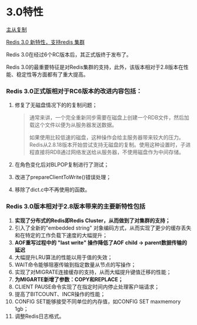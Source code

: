 # 3.0特性

[主从复制](https://blog.csdn.net/l18848956739/article/details/100015483)

[Redis 3.0 新特性，支持redis 集群](https://blog.51cto.com/461205160/1877423)



Redis 3.0在经过6个RC版本后，其正式版终于发布了。

Redis 3.0的最重要特征是对Redis集群的支持，此外，该版本相对于2.8版本在性能、稳定性等方面都有了重大提高。



### Redis 3.0正式版相对于RC6版本的改进内容包括：

1.  修复了无磁盘情况下的的复制问题；

    >   通常来讲，一个完全重新同步需要在磁盘上创建一个RDB文件，然后加载这个文件以便为从服务器发送数据。
    >
    >   如果使用比较低速的磁盘，这种操作会给主服务器带来较大的压力。Redis从2.8.18版本开始尝试支持无磁盘的复制。使用这种设置时，子进程直接将RDB通过网络发送给从服务器，不使用磁盘作为中间存储。

2.  在角色变化后对BLPOP复制进行了测试；

3.  改进了prepareClientToWrite()错误处理；

4.  移除了dict.c中不再使用的函数。



### Redis 3.0版本相对于2.8版本带来的主要新特性包括

1. **实现了分布式的Redis即Redis Cluster，从而做到了对集群的支持；**
2. 引入了全新的"embedded string" 对象编码方式，从而实现了更少的缓存丢失和在特定的工作负载下速度的大幅提升；
3. **AOF重写过程中的 "last write" 操作降低了AOF child -> parent数据传输的延迟**
4. 大幅提升LRU算法的性能以用于值的失效；
5. WAIT命令能够阻塞传输到指定数量从节点的写操作；
6. 实现了对MIGRATE连接缓存的支持，从而大幅提升键值迁移的性能；
7. **为MIGARTE新增了参数：COPY和REPLACE；**
8. CLIENT PAUSE命令实现了在指定时间内停止处理客户端请求；
9. 提高了BITCOUNT、INCR操作的性能；
10. CONFIG SET能够接受不同单位的内存值，如CONFIG SET maxmemory 1gb；
11. 调整Redis日志格式。
